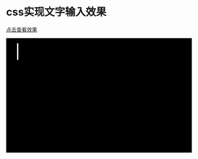 # css实现文字输入效果

[点击查看效果](https://icharlesz.github.io/amazing-css/typing-css/index.html)

![demo截图](https://raw.githubusercontent.com/iCharlesZ/FigureBed/master/img/amazing-css/typing-css.gif)
